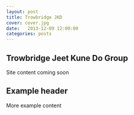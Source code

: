 ```yaml
---
layout: post
title: Trowbridge JKD
cover: cover.jpg
date:   2013-12-09 12:00:00
categories: posts
---
```


## Trowbridge Jeet Kune Do Group

Site content coming soon

## Example header

More example content
